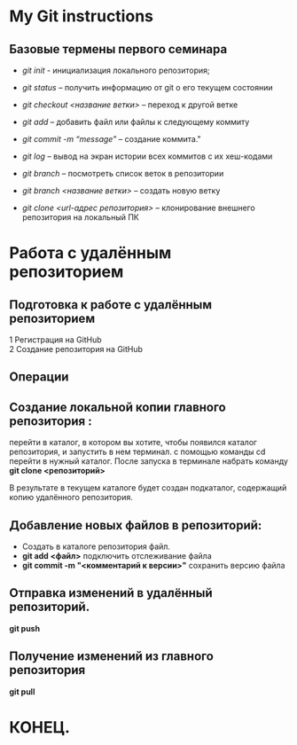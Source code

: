 # My Git instructions

## Базовые термены первого семинара

* *git init* - инициализация локального репозитория;

* *git status* – получить информацию от git о его текущем состоянии

* *git checkout <название ветки>* – переход к другой ветке

* *git add* – добавить файл или файлы к следующему коммиту

* *git commit -m “message”* – создание коммита."

* *git log* – вывод на экран истории всех коммитов с их хеш-кодами

* *git branch* – посмотреть список веток в репозитории

* *git branch <название ветки>* – создать новую ветку

* *git clone <url-адрес репозитория>* – клонирование внешнего репозитория на  локальный ПК

# Работа с удалённым репозиторием 
## Подготовка к работе с удалённым репозиторием 
1 Регистрация на GitHub     
2 Создание репозитория на GitHub 

## Операции 
 ## Создание локальной копии главного репозитория :
   перейти в каталог, в котором вы хотите, чтобы появился каталог репозитория, и запустить в
нем терминал.  с помощью команды cd перейти в нужный каталог. 
После запуска в терминале набрать команду  
**git clone <репозиторий>**

В результате в текущем каталоге будет создан подкаталог, содержащий
копию удалённого репозитория. 
 ## Добавление новых файлов в репозиторий: 
- Cоздать в каталоге репозитория файл. 
- **git add <файл>** подключить отслеживание файла 
- **git commit -­m "<комментарий к версии>"** сохранить версию файла

## Отправка изменений в удалённый репозиторий.
**git push**

## Получение изменений из главного репозитория
**git pull**

# КОНЕЦ.